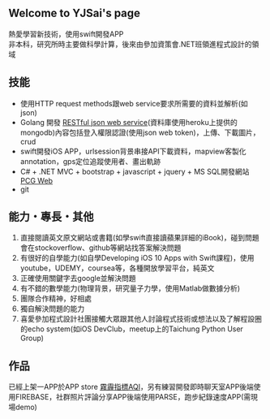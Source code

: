 ## Welcome to YJSai's page

熱愛學習新技術，使用swift開發APP <br/>
非本科，研究所時主要做科學計算，後來由參加資策會.NET班領進程式設計的領域

## 技能

* 使用HTTP request methods跟web service要求所需要的資料並解析(如json)
* Golang 開發 [RESTful json web service](https://github.com/YJSai/GOLANG-WebService)(資料庫使用heroku上提供的mongodb)內容包括登入權限認證(使用json web token)，上傳、下載圖片，crud
* swift開發iOS APP，urlsession背景串接API下載資料，mapview客製化annotation，gps定位追蹤使用者、畫出軌跡
* C# + .NET MVC + bootstrap + javascript + jquery + MS SQL開發網站[PCG Web](https://github.com/YJSai/iii-PCG-web)
* git

## 能力・專長・其他

1. 直接閱讀英文原文網站或書籍(如學swift直接讀蘋果詳細的iBook)，碰到問題會在stockoverflow、github等網站找答案解決問題
2. 有很好的自學能力(如自學Developing iOS 10 Apps with Swift課程)，使用youtube，UDEMY，coursea等，各種開放學習平台，純英文
3. 正確使用關鍵字去google並解決問題
4. 有不錯的數學能力(物理背景，研究量子力學，使用Matlab做數據分析)
5. 團隊合作精神，好相處
6. 獨自解決問題的能力
8. 喜愛參加程式設計社團接觸大眾跟其他人討論程式技術或想法以及了解程設圈的echo system(如iOS DevClub，meetup上的Taichung Python User Group)

## 作品

已經上架一APP於APP store [霧霾指標AQI](itunes.apple.com/us/app/霧霾指標aqi/id1222400893)，另有練習開發即時聊天室APP後端使用FIREBASE，社群照片評論分享APP後端使用PARSE，跑步紀錄速度APP(需現場demo)

